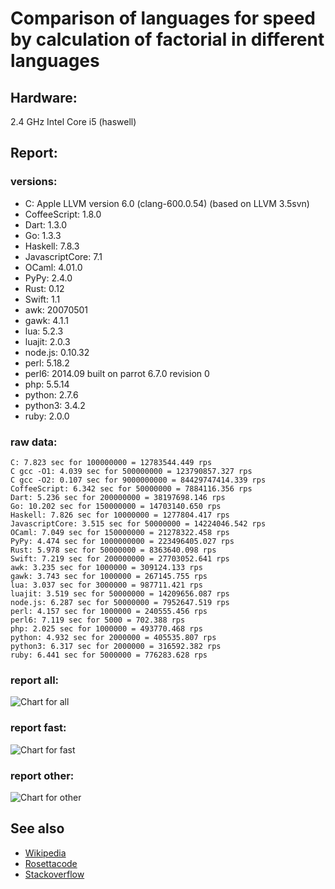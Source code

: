 Comparison of languages for speed by calculation of factorial in different languages
====================================================================================

Hardware:
---------
2.4 GHz Intel Core i5 (haswell)

Report:
-------
### versions:

  * C: Apple LLVM version 6.0 (clang-600.0.54) (based on LLVM 3.5svn)
  * CoffeeScript: 1.8.0
  * Dart: 1.3.0
  * Go: 1.3.3
  * Haskell: 7.8.3
  * JavascriptCore: 7.1
  * OCaml: 4.01.0
  * PyPy: 2.4.0
  * Rust: 0.12
  * Swift: 1.1
  * awk: 20070501
  * gawk: 4.1.1
  * lua: 5.2.3
  * luajit: 2.0.3
  * node.js: 0.10.32
  * perl: 5.18.2
  * perl6: 2014.09 built on parrot 6.7.0 revision 0
  * php: 5.5.14
  * python: 2.7.6
  * python3: 3.4.2
  * ruby: 2.0.0


### raw data:

    C: 7.823 sec for 100000000 = 12783544.449 rps
    C gcc -O1: 4.039 sec for 500000000 = 123790857.327 rps
    C gcc -O2: 0.107 sec for 9000000000 = 84429747414.339 rps
    CoffeeScript: 6.342 sec for 50000000 = 7884116.356 rps
    Dart: 5.236 sec for 200000000 = 38197698.146 rps
    Go: 10.202 sec for 150000000 = 14703140.650 rps
    Haskell: 7.826 sec for 10000000 = 1277804.417 rps
    JavascriptCore: 3.515 sec for 50000000 = 14224046.542 rps
    OCaml: 7.049 sec for 150000000 = 21278322.458 rps
    PyPy: 4.474 sec for 1000000000 = 223496405.027 rps
    Rust: 5.978 sec for 50000000 = 8363640.098 rps
    Swift: 7.219 sec for 200000000 = 27703052.641 rps
    awk: 3.235 sec for 1000000 = 309124.133 rps
    gawk: 3.743 sec for 1000000 = 267145.755 rps
    lua: 3.037 sec for 3000000 = 987711.421 rps
    luajit: 3.519 sec for 50000000 = 14209656.087 rps
    node.js: 6.287 sec for 50000000 = 7952647.519 rps
    perl: 4.157 sec for 1000000 = 240555.456 rps
    perl6: 7.119 sec for 5000 = 702.388 rps
    php: 2.025 sec for 1000000 = 493770.468 rps
    python: 4.932 sec for 2000000 = 405535.807 rps
    python3: 6.317 sec for 2000000 = 316592.382 rps
    ruby: 6.441 sec for 5000000 = 776283.628 rps


### report all:

![Chart for all](https://chart.googleapis.com/chart?cht=bhs&chs=700x425&chd=t%3A123790857%2C38197698%2C27703052%2C21278322%2C14703140%2C14224046%2C14209656%2C12783544%2C8363640%2C7952647%2C7884116%2C1277804%2C987711%2C776283%2C493770%2C405535%2C316592%2C309124%2C267145%2C240555&chco=4d89f9&chbh=15&chds=0,123790857.327199&chxt=x,y,r&chxl=1%3A%7Cperl%7Cgawk%7Cawk%7Cpython3%7Cpython%7Cphp%7Cruby%7Clua%7CHaskell%7CCoffeeScript%7Cnode.js%7CRust%7CC%7Cluajit%7CJavascriptCore%7CGo%7COCaml%7CSwift%7CDart%7CC%20gcc%20-O1%7C2%3A%7C240555%20rps%7C267145%20rps%7C309124%20rps%7C316592%20rps%7C405535%20rps%7C493770%20rps%7C776283%20rps%7C987711%20rps%7C1277804%20rps%7C7884116%20rps%7C7952647%20rps%7C8363640%20rps%7C12783544%20rps%7C14209656%20rps%7C14224046%20rps%7C14703140%20rps%7C21278322%20rps%7C27703052%20rps%7C38197698%20rps%7C123790857%20rps%7C0%3A%7C0%20%25%7C10%20%25%7C20%20%25%7C30%20%25%7C40%20%25%7C50%20%25%7C60%20%25%7C70%20%25%7C80%20%25%7C90%20%25%7C100%20%25)

### report fast:

![Chart for fast](https://chart.googleapis.com/chart?cht=bhs&chs=700x245&chd=t%3A123790857%2C38197698%2C27703052%2C21278322%2C14703140%2C14224046%2C14209656%2C12783544%2C8363640%2C7952647%2C7884116&chco=4d89f9&chbh=15&chds=0,123790857.327199&chxt=x,y,r&chxl=1%3A%7CCoffeeScript%7Cnode.js%7CRust%7CC%7Cluajit%7CJavascriptCore%7CGo%7COCaml%7CSwift%7CDart%7CC%20gcc%20-O1%7C2%3A%7C7884116%20rps%7C7952647%20rps%7C8363640%20rps%7C12783544%20rps%7C14209656%20rps%7C14224046%20rps%7C14703140%20rps%7C21278322%20rps%7C27703052%20rps%7C38197698%20rps%7C123790857%20rps%7C0%3A%7C0%20%25%7C10%20%25%7C20%20%25%7C30%20%25%7C40%20%25%7C50%20%25%7C60%20%25%7C70%20%25%7C80%20%25%7C90%20%25%7C100%20%25)

### report other:

![Chart for other](https://chart.googleapis.com/chart?cht=bhs&chs=700x205&chd=t%3A1277804%2C987711%2C776283%2C493770%2C405535%2C316592%2C309124%2C267145%2C240555&chco=4d89f9&chbh=15&chds=0,1277804.41716031&chxt=x,y,r&chxl=1%3A%7Cperl%7Cgawk%7Cawk%7Cpython3%7Cpython%7Cphp%7Cruby%7Clua%7CHaskell%7C2%3A%7C240555%20rps%7C267145%20rps%7C309124%20rps%7C316592%20rps%7C405535%20rps%7C493770%20rps%7C776283%20rps%7C987711%20rps%7C1277804%20rps%7C0%3A%7C0%20%25%7C10%20%25%7C20%20%25%7C30%20%25%7C40%20%25%7C50%20%25%7C60%20%25%7C70%20%25%7C80%20%25%7C90%20%25%7C100%20%25)



See also
--------

  * [Wikipedia](http://en.wikipedia.org/wiki/Factorial)
  * [Rosettacode](http://rosettacode.org/wiki/Factorial)
  * [Stackoverflow](http://stackoverflow.com/questions/23930/factorial-algorithms-in-different-languages)
